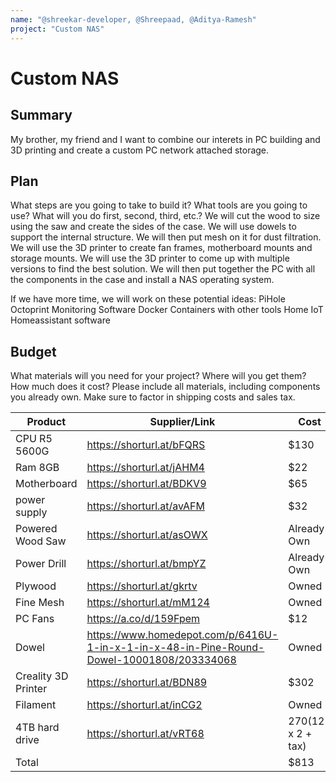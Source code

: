 ```yaml
---
name: "@shreekar-developer, @Shreepaad, @Aditya-Ramesh"
project: "Custom NAS"
---
```


# Custom NAS

## Summary

My brother, my friend and I want to combine our interets in PC building and 3D printing and create a custom PC network attached storage.

## Plan

What steps are you going to take to build it? What tools are you going to use? What will you do first, second, third, etc.?
We will cut the wood to size using the saw and create the sides of the case. We will use dowels to support the internal structure. We will then put mesh on it for dust filtration. We will use the 3D printer to create fan frames, motherboard mounts and storage mounts. We will use the 3D printer to come up with multiple versions to find the best solution. We will then put together the PC with all the components in the case and install a NAS operating system.

If we have more time, we will work on these potential ideas:
PiHole
Octoprint Monitoring Software
Docker Containers with other tools
Home IoT
Homeassistant software

## Budget

What materials will you need for your project? Where will you get them? How much does it cost? Please include all materials, including components you already own. Make sure to factor in shipping costs and sales tax.

| Product             | Supplier/Link                                                                             | Cost                  |
|---------------------|-------------------------------------------------------------------------------------------|-----------------------|
| CPU R5 5600G        | https://shorturl.at/bFQRS                                                                 | $130                  |
| Ram 8GB             | https://shorturl.at/jAHM4                                                                 | $22                   |
| Motherboard         | https://shorturl.at/BDKV9                                                                 | $65                   |
| power supply        | https://shorturl.at/avAFM                                                                 | $32                   |
| Powered Wood Saw    | https://shorturl.at/asOWX                                                                 | Already Own           |
| Power Drill         | https://shorturl.at/bmpYZ                                                                 | Already Own           |
| Plywood             | https://shorturl.at/gkrtv                                                                 | Owned                 |
| Fine Mesh           | https://shorturl.at/mM124                                                                 | Owned                 |
| PC Fans             | https://a.co/d/159Fpem                                                                    | $12                   |
| Dowel               | https://www.homedepot.com/p/6416U-1-in-x-1-in-x-48-in-Pine-Round-Dowel-10001808/203334068 | Owned                 |
| Creality 3D Printer | https://shorturl.at/BDN89                                                                 | $302                  |
| Filament            | https://shorturl.at/inCG2                                                                 | Owned                 |
| 4TB hard drive      | https://shorturl.at/vRT68                                                                 | $270 ($125 x 2 + tax) |
| Total               |                                                                                           | $813                  |
